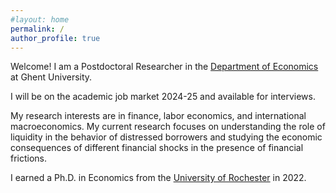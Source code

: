 ```yaml
---
#layout: home
permalink: /
author_profile: true
---
```


Welcome! I am a Postdoctoral Researcher in the [Department of Economics]("https://www.ugent.be/eb/economics/en") at Ghent University.<br/>

I will be on the academic job market 2024-25 and available for interviews.<br/>

My research interests are in finance, labor economics, and international macroeconomics. My current research focuses on understanding the role of liquidity in the behavior of distressed borrowers and studying the economic consequences of different financial shocks in the presence of financial frictions.  <br/>

I earned a Ph.D. in Economics from the [University of Rochester](https://www.sas.rochester.edu/eco/graduate/index.html) in 2022.
